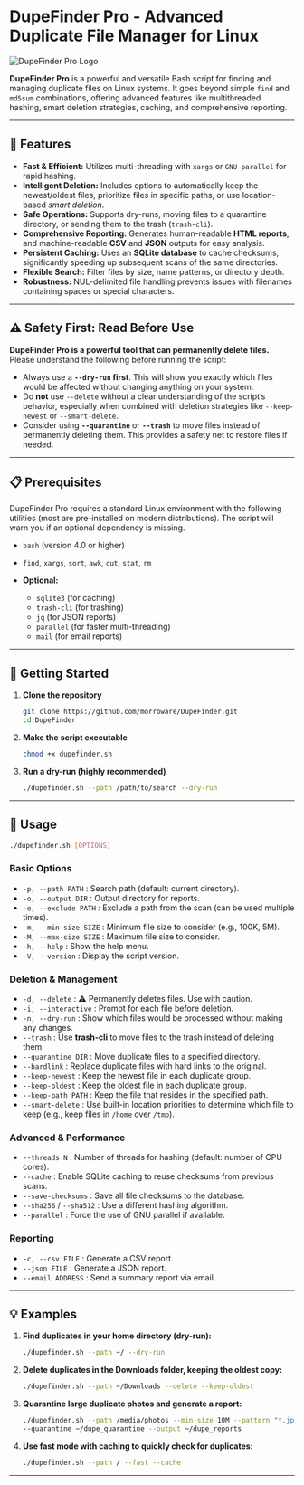 # DupeFinder Pro - Advanced Duplicate File Manager for Linux

![DupeFinder Pro Logo](https://raw.githubusercontent.com/morroware/DupeFinder/logo.png)

**DupeFinder Pro** is a powerful and versatile Bash script for finding and managing duplicate files on Linux systems.
It goes beyond simple `find` and `md5sum` combinations, offering advanced features like multithreaded hashing, smart deletion strategies, caching, and comprehensive reporting.

---

## 🚀 Features

* **Fast & Efficient:** Utilizes multi-threading with `xargs` or `GNU parallel` for rapid hashing.
* **Intelligent Deletion:** Includes options to automatically keep the newest/oldest files, prioritize files in specific paths, or use location-based *smart deletion*.
* **Safe Operations:** Supports dry-runs, moving files to a quarantine directory, or sending them to the trash (`trash-cli`).
* **Comprehensive Reporting:** Generates human-readable **HTML reports**, and machine-readable **CSV** and **JSON** outputs for easy analysis.
* **Persistent Caching:** Uses an **SQLite database** to cache checksums, significantly speeding up subsequent scans of the same directories.
* **Flexible Search:** Filter files by size, name patterns, or directory depth.
* **Robustness:** NUL-delimited file handling prevents issues with filenames containing spaces or special characters.

---

## ⚠️ Safety First: Read Before Use

**DupeFinder Pro is a powerful tool that can permanently delete files.**
Please understand the following before running the script:

* Always use a **`--dry-run` first**.
  This will show you exactly which files would be affected without changing anything on your system.
* Do **not** use `--delete` without a clear understanding of the script’s behavior, especially when combined with deletion strategies like `--keep-newest` or `--smart-delete`.
* Consider using **`--quarantine`** or **`--trash`** to move files instead of permanently deleting them.
  This provides a safety net to restore files if needed.

---

## 📋 Prerequisites

DupeFinder Pro requires a standard Linux environment with the following utilities (most are pre-installed on modern distributions).
The script will warn you if an optional dependency is missing.

* `bash` (version 4.0 or higher)
* `find`, `xargs`, `sort`, `awk`, `cut`, `stat`, `rm`
* **Optional:**

  * `sqlite3` (for caching)
  * `trash-cli` (for trashing)
  * `jq` (for JSON reports)
  * `parallel` (for faster multi-threading)
  * `mail` (for email reports)

---

## 🚀 Getting Started

1. **Clone the repository**

   ```bash
   git clone https://github.com/morroware/DupeFinder.git
   cd DupeFinder
   ```

2. **Make the script executable**

   ```bash
   chmod +x dupefinder.sh
   ```

3. **Run a dry-run (highly recommended)**

   ```bash
   ./dupefinder.sh --path /path/to/search --dry-run
   ```

---

## 📖 Usage

```bash
./dupefinder.sh [OPTIONS]
```

### Basic Options

* `-p, --path PATH` : Search path (default: current directory).
* `-o, --output DIR` : Output directory for reports.
* `-e, --exclude PATH` : Exclude a path from the scan (can be used multiple times).
* `-m, --min-size SIZE` : Minimum file size to consider (e.g., 100K, 5M).
* `-M, --max-size SIZE` : Maximum file size to consider.
* `-h, --help` : Show the help menu.
* `-V, --version` : Display the script version.

### Deletion & Management

* `-d, --delete` : ⚠️ Permanently deletes files. Use with caution.
* `-i, --interactive` : Prompt for each file before deletion.
* `-n, --dry-run` : Show which files would be processed without making any changes.
* `--trash` : Use **trash-cli** to move files to the trash instead of deleting them.
* `--quarantine DIR` : Move duplicate files to a specified directory.
* `--hardlink` : Replace duplicate files with hard links to the original.
* `--keep-newest` : Keep the newest file in each duplicate group.
* `--keep-oldest` : Keep the oldest file in each duplicate group.
* `--keep-path PATH` : Keep the file that resides in the specified path.
* `--smart-delete` : Use built-in location priorities to determine which file to keep
  (e.g., keep files in `/home` over `/tmp`).

### Advanced & Performance

* `--threads N` : Number of threads for hashing (default: number of CPU cores).
* `--cache` : Enable SQLite caching to reuse checksums from previous scans.
* `--save-checksums` : Save all file checksums to the database.
* `--sha256` / `--sha512` : Use a different hashing algorithm.
* `--parallel` : Force the use of GNU parallel if available.

### Reporting

* `-c, --csv FILE` : Generate a CSV report.
* `--json FILE` : Generate a JSON report.
* `--email ADDRESS` : Send a summary report via email.

---

## 💡 Examples

1. **Find duplicates in your home directory (dry-run):**

   ```bash
   ./dupefinder.sh --path ~/ --dry-run
   ```

2. **Delete duplicates in the Downloads folder, keeping the oldest copy:**

   ```bash
   ./dupefinder.sh --path ~/Downloads --delete --keep-oldest
   ```

3. **Quarantine large duplicate photos and generate a report:**

   ```bash
   ./dupefinder.sh --path /media/photos --min-size 10M --pattern "*.jpg" \
   --quarantine ~/dupe_quarantine --output ~/dupe_reports
   ```

4. **Use fast mode with caching to quickly check for duplicates:**

   ```bash
   ./dupefinder.sh --path / --fast --cache
   ```

---
